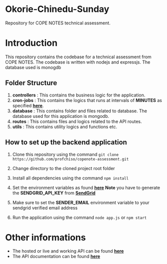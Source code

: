 # Okorie-Chinedu-Sunday

Repository for COPE NOTES technical assessment.

# Introduction

This repository contains the codebase for a technical assessment from COPE NOTES. The codebase is written with nodejs and expressjs. The database used is monogdb

## Folder Structure

1. **controllers** : This contains the business logic for the application.
2. **cron-jobs** : This contains the logics that runs at intervals of **MINUTES** as specified **[here](https://github.com/profchiso/copenote-assessment/blob/main/sample.env)**.
3. **database** : This contains folder and files related to database. The database used for this application is mongodb.
4. **routes** : This contains files and logics related to the API routes.
5. **utils** : This contains utility logics and functions etc.

## How to set up the backend application

1. Clone this repository using the command `git clone https://github.com/profchiso/copenote-assessment.git`
2. Change directory to the cloned project root folder
3. Install all dependencies using the command `npm install`
4. Set the environment variables as found **[here](https://github.com/profchiso/copenote-assessment/blob/main/sample.env)** **Note** you have to generate the **SENDGRID_API_KEY** from **[SendGrid](https://sendgrid.com/)**

5. Make sure to set the **SENDER_EMAIL** environment variable to your sendgrid verified email address

6. Run the application using the command `node app.js` or `npm start`

# Other informations

- The hosted or live and working API can be found **[here](https://cope-notes-api.herokuapp.com/)**
- The API documentation can be found **[here](https://documenter.getpostman.com/view/7669287/VUqrMGrH)**
